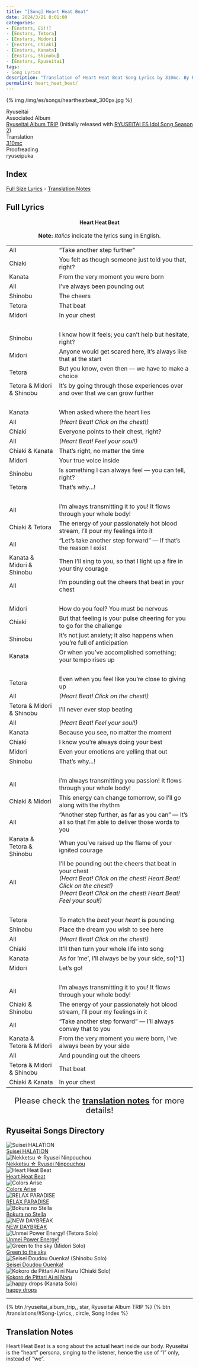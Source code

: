 ```yaml
---
title: "[Song] Heart Heat Beat"
date: 2024/3/21 8:01:00
categories:
- [Enstars, ES!!]
- [Enstars, Tetora]
- [Enstars, Midori]
- [Enstars, Chiaki]
- [Enstars, Kanata]
- [Enstars, Shinobu]
- [Enstars, Ryuseitai]
tags:
- Song Lyrics
description: "Translation of Heart Heat Beat Song Lyrics by 310mc. By Ryuseitai from the Ryuseitai Album TRIP."
permalink: heart_heat_beat/
---
```


{% img /img/es/songs/heartheatbeat_300px.jpg %}

<div class="three-wrapper" style="--storyColor:#965e7d;--storyColor-rgb:150,94,125;--storyColor-h:326.8;--storyColor-s: 23%;--storyColor-l:47.8%;">
    <div class="info-area">
        <div class="info">
            <div class="info-item characters">
                <div class="label">
                    Ryuseitai
                </div>
                <div class="value">
                <a href="/categories/Enstars/Chiaki" character="Chiaki"></a>
                <a href="/categories/Enstars/Kanata" character="Kanata"></a>
                <a href="/categories/Enstars/Tetora" character="Tetora"></a>
								<a href="/categories/Enstars/Midori" character="Midori"></a>
                <a href="/categories/Enstars/Shinobu" character="Shinobu"></a>
                </div>
            </div>
            <div class="info-item one">
                <div class="label">
                    Associated Album
                </div>
                <div class="value">
                    <a href="/ryuseitai_album_trip">Ryuseitai Album TRIP</a> (Initially released with <a href="https://ensemble-stars.fandom.com/wiki/RYUSEITAI_%22Nekketsu%E2%98%86Ryusei_Ninpouchou%22_ES_Idol_Song_Season_2">RYUSEITAI ES Idol Song Season 2</a>)
                </div>
            </div>
            <div class="info-item two">
                <div class="label">
                    Translation
                </div>
                <div class="value">
                    <a href="/about">310mc</a>
                </div>
            </div>
            <div class="info-item three">
                <div class="label">
                   Proofreading
                </div>
                <div class="value">
                    ryuseipuka
                </div>
            </div>
        </div>
    </div>
</div>

<!-- more -->

## Index
<a href="#Full-Lyrics">Full Size Lyrics</a> - <a href="#Translation-Notes">Translation Notes</a></p>

## Full Lyrics

<h4 style="text-align:center;">Heart Heat Beat</h4>

<p style="text-align:center;font-size:15px;"><b>Note:</b> <em>Italics</em> indicate the lyrics sung in English.</p>

<table class="lyrics">
  <tr>
    <td class="name">All</td>
    <td>“Take another step further”</td>
  </tr>
  <tr>
    <td class="name"><span class="chiaki">Chiaki</span></td>
    <td>You felt as though someone just told you that, right?</td>
  </tr>
  <tr>
    <td class="name"><span class="kanata">Kanata</span></td>
    <td>From the very moment you were born</td>
  </tr>
  <tr>
    <td class="name">All</td>
    <td>I’ve always been pounding out</td>
  </tr>
  <tr>
    <td class="name"><span class="shinobu">Shinobu</span></td>
    <td>The cheers</td>
  </tr>
  <tr>
    <td class="name"><span class="tetora">Tetora</span></td>
    <td>That beat</td>
  </tr>
  <tr>
    <td class="name"><span class="midori">Midori</span></td>
    <td>In your chest</td>
  </tr>
  <tr>
    <td><br></td>
    <td><br></td>
  </tr>
  <tr>
    <td class="name"><span class="shinobu">Shinobu</span></td>
    <td>I know how it feels; you can’t help but hesitate, right?</td>
  </tr>
  <tr>
    <td class="name"><span class="midori">Midori</span></td>
    <td>Anyone would get scared here, it’s always like that at the start</td>
  </tr>
  <tr>
    <td class="name"><span class="tetora">Tetora</span></td>
    <td>But you know, even then — we have to make a choice</td>
  </tr>
  <tr>
    <td class="name"><span class="tetora">Tetora</span> & <span class="midori">Midori</span> & <span class="shinobu">Shinobu</span></td>
    <td>It’s by going through those experiences over and over that we can grow further</td>
  </tr>
  <tr>
    <td><br></td>
    <td><br></td>
  </tr>
  <tr>
    <td class="name"><span class="kanata">Kanata</span></td>
    <td>When asked where the heart lies</td>
  </tr>
  <tr>
    <td class="name">All</td>
    <td><em>(Heart Beat! Click on the chest!)</em></td>
  </tr>
  <tr>
    <td class="name"><span class="chiaki">Chiaki</span></td>
    <td>Everyone points to their chest, right?</td>
  </tr>
  <tr>
    <td class="name">All</td>
    <td><em>(Heart Beat! Feel your soul!)</em></td>
  </tr>
  <tr>
    <td class="name"><span class="chiaki">Chiaki</span> & <span class="kanata">Kanata</span></td>
    <td>That’s right, no matter the time</td>
  </tr>
  <tr>
    <td class="name"><span class="midori">Midori</span></td>
    <td>Your true voice inside</td>
  </tr>
  <tr>
    <td class="name"><span class="shinobu">Shinobu</span></td>
    <td>Is something I can always feel — you can tell, right?</td>
  </tr>
  <tr>
    <td class="name"><span class="tetora">Tetora</span></td>
    <td>That’s why...!</td>
  </tr>
  <tr>
    <td><br></td>
    <td><br></td>
  </tr>
  <tr>
    <td class="name">All</td>
    <td>I’m always transmitting it to you! It flows through your whole body!</td>
  </tr>
  <tr>
    <td class="name"><span class="chiaki">Chiaki</span> & <span class="tetora">Tetora</span></td>
    <td>The energy of your passionately hot blood stream, I’ll pour my feelings into it</td>
  </tr>
  <tr>
    <td class="name">All</td>
    <td>“Let’s take another step forward” — If that’s the reason I exist</td>
  </tr>
  <tr>
    <td class="name"><span class="kanata">Kanata</span> & <span class="midori">Midori</span> & <span class="shinobu">Shinobu</span></td>
    <td>Then I’ll sing to you, so that I light up a fire in your tiny courage</td>
  </tr>
  <tr>
    <td class="name">All</td>
    <td>I’m pounding out the cheers that beat in your chest</td>
  </tr>
  <tr>
    <td><br></td>
    <td><br></td>
  </tr>
  <tr>
    <td class="name"><span class="midori">Midori</span></td>
    <td>How do you feel? You must be nervous</td>
  </tr>
  <tr>
    <td class="name"><span class="chiaki">Chiaki</span></td>
    <td>But that feeling is your pulse cheering for you to go for the challenge</td>
  </tr>
  <tr>
    <td class="name"><span class="shinobu">Shinobu</span></td>
    <td>It’s not just anxiety; it also happens when you’re full of anticipation</td>
  </tr>
  <tr>
    <td class="name"><span class="kanata">Kanata</span></td>
    <td>Or when you’ve accomplished something; your tempo rises up</td>
  </tr>
  <tr>
    <td><br></td>
    <td><br></td>
  </tr>
  <tr>
    <td class="name"><span class="tetora">Tetora</span></td>
    <td>Even when you feel like you’re close to giving up</td>
  </tr>
  <tr>
    <td class="name">All</td>
    <td><em>(Heart Beat! Click on the chest!)</em></td>
  </tr>
  <tr>
    <td class="name"><span class="tetora">Tetora</span> & <span class="midori">Midori</span> & <span class="shinobu">Shinobu</span></td>
    <td>I’ll never ever stop beating</td>
  </tr>
  <tr>
    <td class="name">All</td>
    <td><em>(Heart Beat! Feel your soul!)</em></td>
  </tr>
  <tr>
    <td class="name"><span class="kanata">Kanata</span></td>
    <td>Because you see, no matter the moment</td>
  </tr>
  <tr>
    <td class="name"><span class="chiaki">Chiaki</span></td>
    <td>I know you’re always doing your best</td>
  </tr>
  <tr>
    <td class="name"><span class="midori">Midori</span></td>
    <td>Even your emotions are yelling that out</td>
  </tr>
  <tr>
    <td class="name"><span class="shinobu">Shinobu</span></td>
    <td>That’s why…!</td>
  </tr>
  <tr>
    <td><br></td>
    <td><br></td>
  </tr>
  <tr>
    <td class="name">All</td>
    <td>I’m always transmitting you passion! It flows through your whole body!</td>
  </tr>
  <tr>
    <td class="name"><span class="chiaki">Chiaki</span> & <span class="midori">Midori</span></td>
    <td>This energy can change tomorrow, so I’ll go along with the rhythm</td>
  </tr>
  <tr>
    <td class="name">All</td>
    <td>“Another step further, as far as you can” — It’s all so that I’m able to deliver those words to you</td>
  </tr>
  <tr>
    <td class="name"><span class="kanata">Kanata</span> & <span class="tetora">Tetora</span> & <span class="shinobu">Shinobu</span></td>
    <td>When you’ve raised up the flame of your ignited courage</td>
  </tr>
  <tr>
    <td class="name">All</td>
    <td>
    I’ll be pounding out the cheers that beat in your chest
    <br>
    <em>(Heart Beat! Click on the chest! Heart Beat! Click on the chest!)</em>
    <br>
    <em>(Heart Beat! Click on the chest! Heart Beat! Feel your soul!)</em>
    </td>
  </tr>
  <tr>
    <td><br></td>
    <td><br></td>
  </tr>
  <tr>
    <td class="name"><span class="tetora">Tetora</span></td>
    <td>To match the <em>beat</em> your <em>heart</em> is pounding</td>
  </tr>
  <tr>
    <td class="name"><span class="shinobu">Shinobu</span></td>
    <td>Place the dream you wish to see here</td>
  </tr>
  <tr>
    <td class="name">All</td>
    <td><em>(Heart Beat! Click on the chest!)</em></td>
  </tr>
  <tr>
    <td class="name"><span class="chiaki">Chiaki</span></td>
    <td>It’ll then turn your whole life into song</td>
  </tr>
  <tr>
    <td class="name"><span class="kanata">Kanata</span></td>
    <td>As for ‘me’, I’ll always be by your side, so[^1]</td>
  </tr>
  <tr>
    <td class="name"><span class="midori">Midori</span></td>
    <td>Let’s go!</td>
  </tr>
  <tr>
    <td><br></td>
    <td><br></td>
  </tr>
  <tr>
    <td class="name">All</td>
    <td>I’m always transmitting it to you! It flows through your whole body!</td>
  </tr>
  <tr>
    <td class="name"><span class="chiaki">Chiaki</span> & <span class="shinobu">Shinobu</span></td>
    <td>The energy of your passionately hot blood stream, I’ll pour my feelings in it</td>
  </tr>
  <tr>
    <td class="name">All</td>
    <td>“Take another step forward” — I’ll always convey that to you</td>
  </tr>
  <tr>
    <td class="name"><span class="kanata">Kanata</span> & <span class="tetora">Tetora</span> & <span class="midori">Midori</span></td>
    <td>From the very moment you were born, I’ve always been by your side</td>
  </tr>
  <tr>
    <td class="name">All</td>
    <td>And pounding out the cheers</td>
  </tr>
  <tr>
    <td class="name"><span class="tetora">Tetora</span> & <span class="midori">Midori</span> & <span class="shinobu">Shinobu</span></td>
    <td>That beat</td>
  </tr>
  <tr>
    <td class="name"><span class="chiaki">Chiaki</span> & <span class="kanata">Kanata</span></td>
    <td>In your chest</td>
  </tr>
</table>

<p style="text-align:center;font-size:22px;">Please check the <a href="#Translation-Notes"><b>translation notes</b></a> for more details!</p>

## Ryuseitai Songs Directory

<div class="stories">
  <div class="story">
      <div class="thumbimage">
          <img
              src="/img/es/songs/suiseihalation_300px.jpg"
              alt="Suisei HALATION"
          />
      </div>
      <a href="/suisei_HALATION" class="storyName" target="_blank">
          <span>Suisei HALATION</span>
          <span class="read"></span>
      </a>
  </div>
  <div class="story">
      <div class="thumbimage">
          <img
              src="/img/es/songs/nekketsuryuseininpouchou_300px.jpg"
              alt="Nekketsu ☆ Ryusei Ninpouchou"
          />
      </div>
      <a href="/nekketsu_ryusei_ninpouchou" class="storyName" target="_blank">
          <span>Nekketsu ☆ Ryusei Ninpouchou</span>
          <span class="read"></span>
      </a>
  </div>
  <div class="story">
      <div class="thumbimage">
          <img
              src="/img/es/songs/heartheatbeat_300px.jpg"
              alt="Heart Heat Beat"
          />
      </div>
      <a href="/heart_heat_beat" class="storyName" target="_blank">
          <span>Heart Heat Beat</span>
          <span class="read"></span>
      </a>
  </div>
  <div class="story">
      <div class="thumbimage">
          <img
              src="/img/es/songs/colorsarise_300px.jpg"
              alt="Colors Arise"
          />
      </div>
      <a href="/colors_arise" class="storyName" target="_blank">
          <span>Colors Arise</span>
          <span class="read"></span>
      </a>
  </div>
  <div class="story">
      <div class="thumbimage">
          <img
              src="/img/es/songs/relaxparadise_300px.jpg"
              alt="RELAX PARADISE"
          />
      </div>
      <a href="/RELAX_PARADISE" class="storyName" target="_blank">
          <span>RELAX PARADISE</span>
          <span class="read"></span>
      </a>
  </div>
  <div class="story">
      <div class="thumbimage">
          <img
              src="/img/es/songs/bokuranostella_300px.jpg"
              alt="Bokura no Stella"
          />
      </div>
      <a href="/our_stella" class="storyName" target="_blank">
          <span>Bokura no Stella</span>
          <span class="read"></span>
      </a>
  </div>
  <div class="story">
      <div class="thumbimage">
          <img
              src="/img/es/ryuseitaialbumtrip/ryuseitaialbumtrip_300px.jpg"
              alt="NEW DAYBREAK"
          />
      </div>
      <a href="/NEW_DAYBREAK" class="storyName" target="_blank">
          <span>NEW DAYBREAK</span>
          <span class="read"></span>
      </a>
  </div>
  <div class="story">
      <div class="thumbimage">
          <img
              src="/img/es/ryuseitaialbumtrip/tetorasolo_300px.jpg"
              alt="Unmei Power Energy! (Tetora Solo)"
          />
      </div>
      <a href="/unmei_power_energy" class="storyName" target="_blank">
          <span>Unmei Power Energy!</span>
          <span class="read"></span>
      </a>
  </div>
  <div class="story">
      <div class="thumbimage">
          <img
              src="/img/es/ryuseitaialbumtrip/midorisolo_300px.jpg"
              alt="Green to the sky (Midori Solo)"
          />
      </div>
      <a href="/green_to_the_sky" class="storyName" target="_blank">
          <span>Green to the sky</span>
          <span class="read"></span>
      </a>
  </div>
  <div class="story">
      <div class="thumbimage">
          <img
              src="/img/es/ryuseitaialbumtrip/shinobusolo_300px.jpg"
              alt="Seisei Doudou Ouenka! (Shinobu Solo)"
          />
      </div>
      <a href="/seisei_doudou_ouenka" class="storyName" target="_blank">
          <span>Seisei Doudou Ouenka!</span>
          <span class="read"></span>
      </a>
  </div>
  <div class="story">
      <div class="thumbimage">
          <img
              src="/img/es/ryuseitaialbumtrip/chiakisolo_300px.jpg"
              alt="Kokoro de Pittari Ai ni Naru (Chiaki Solo)"
          />
      </div>
      <a href="/kokoro_de_pittari_ai_ni_naru" class="storyName" target="_blank">
          <span>Kokoro de Pittari Ai ni Naru</span>
          <span class="read"></span>
      </a>
  </div>
  <div class="story">
      <div class="thumbimage">
          <img
              src="/img/es/ryuseitaialbumtrip/kanatasolo_300px.jpg"
              alt="happy drops (Kanata Solo)"
          />
      </div>
      <a href="/happy_drops" class="storyName" target="_blank">
          <span>happy drops</span>
          <span class="read"></span>
      </a>
  </div>
</div>

<hr>

<div toc>
{% btn /ryuseitai_album_trip,, star, Ryuseitai Album TRIP %}
{% btn /translations/#Song-Lyrics,, circle, Song Index %}
</div>

## Translation Notes

Heart Heat Beat is a song about the actual heart inside our body. Ryuseitai is the “heart” persona, singing to the listener, hence the use of “I” only, instead of “we”.

[^1]: The first-person pronoun in quotations is <em>boku</em> (the only line that has a first-person pronoun in the Japanese lyrics). It suits Kanata to sing it, as he’s the one in Ryuseitai who refers to himself with <em>boku</em>.